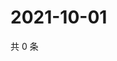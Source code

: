 # 2021-10-01

共 0 条

<!-- BEGIN WEIBO -->
<!-- 最后更新时间 Fri Oct 01 2021 10:01:53 GMT+0800 (China Standard Time) -->

<!-- END WEIBO -->
